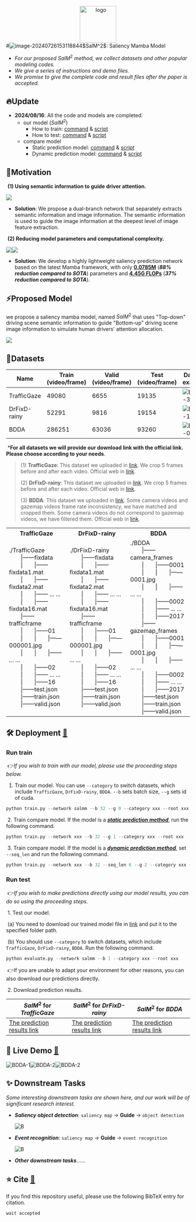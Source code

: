 <div align="center">

  <img src="fig\logo.png" alt="logo" width="100" height="auto" />
</div>
#<img src="fig\logo.png" alt="image-20240726153118844" style="zoom: 100%;" />$SalM^2$: Saliency Mamba Model

 - *For our proposed* $SalM^2$ *method, we collect datasets and other popular modeling codes.*
 - *We give a series of instructions and demo files.*
 - *We promise to give the complete code and result files after the paper is accepted.*

## 🔥Update

- **2024/08/16**: All the code and models are completed.
  - our model ($SalM^2$)
    - How to train:  [command](#Run-train ) & [script](#Run-train )
    - How to test:  [command](#Run-test ) & [script](#Run-test )
  - compare model
    - Static prediction model:  [command](#Run-train ) & [script](#Run-train )
    - Dynamic prediction model:  [command](#Run-train ) & [script](#Run-train )

## 💬Motivation

​	**(1) Using semantic information to guide driver attention.**

<img src="fig\Motivation1.png" style="zoom: 100%;">

- **Solution**: We propose a dual-branch network that separately extracts semantic information and image information. The semantic information is used to guide the image information at the deepest level of image feature extraction.

​	**(2) Reducing model parameters and computational complexity.**

<img src="fig\para_s.png" style="zoom: 100%;"><img src="fig\flops_s.png" style="zoom: 100%;">

- **Solution**: We develop a highly lightweight saliency prediction network based on the latest Mamba framework, with only <u>**0.0785M**</u> (***88% reduction compared to SOTA***) parameters and **<u>4.45G FLOPs</u>** (***37% reduction compared to SOTA***).

## ⚡Proposed Model

we propose a saliency mamba model, named $SalM^2$ that uses "Top-down" driving scene semantic information to guide "Bottom-up" driving scene image information to simulate human drivers' attention allocation. 

<img src="fig\overview.png" style="zoom: 100%;">

## 📖Datasets

| Name         | Train (video/frame) | Valid (video/frame) | Test (video/frame) | Dataset example                                              |
| ------------ | ------------------- | ------------------- | ------------------ | ------------------------------------------------------------ |
| TrafficGaze  | 49080               | 6655                | 19135              | <img src="fig\TrafficGaze-example.gif" alt="BDDA-3" style="zoom:100%;" /> |
| DrFixD-rainy | 52291               | 9816                | 19154              | <img src="fig\DrFixD-rainy-example.gif" alt="BDDA-1" style="zoom:100%;" /> |
| BDDA         | 286251              | 63036               | 93260              | <img src="fig\BDDA-example.gif" alt="BDDA-0" style="zoom:100%;" /> |

​	***For all datasets we will provide our download link with the official link. Please choose according to your needs**.

> (1) **TrafficGaze**: This dataset we uploaded in [link](www.baidu.com "Download TrafficGaze"). We crop 5 frames before and after each video. Official web in [link](https://github.com/taodeng/CDNN-traffic-saliency "Official Traffic_Gaze").
>
> (2) **DrFixD-rainy**: This dataset we uploaded in [link](www.baidu.com "Download DrFixD-rainy"). We crop 5 frames before and after each video. Official web in [link](https://github.com/taodeng/DrFixD-rainy "Official DrFixD-rainy").
>
> (3) **BDDA**: This dataset we uploaded in [link](www.baidu.com "Download BDDA"). Some camera videos and gazemap videos frame rate inconsistency, we have matched and cropped them. Some camera videos do not correspond to gazemap videos, we have filtered them. Official web in [link](https://deepdrive.berkeley.edu/ "Official BDDA").

<table style="width: 100%; table-layout: auto;">
  <tr>
    <th>TrafficGaze</th>
    <th>DrFixD-rainy</th>
    <th>BDDA</th>
  </tr>
  <tr>
    <td>
      ./TrafficGaze<br>
      &emsp;&emsp;|——fixdata<br>
      &emsp;&emsp;|&emsp;&emsp;|——fixdata1.mat<br>
      &emsp;&emsp;|&emsp;&emsp;|——fixdata2.mat<br>
      &emsp;&emsp;|&emsp;&emsp;|—— ... ...<br>
      &emsp;&emsp;|&emsp;&emsp;|——fixdata16.mat<br>
      &emsp;&emsp;|——trafficframe<br>
      &emsp;&emsp;|&emsp;&emsp;|——01<br>
      &emsp;&emsp;|&emsp;&emsp;|&emsp;&emsp;|——000001.jpg<br>
      &emsp;&emsp;|&emsp;&emsp;|&emsp;&emsp;|—— ... ...<br>
      &emsp;&emsp;|&emsp;&emsp;|——02<br>
      &emsp;&emsp;|&emsp;&emsp;|—— ... ...<br>
      &emsp;&emsp;|&emsp;&emsp;|——16<br>
      &emsp;&emsp;|——test.json<br>
      &emsp;&emsp;|——train.json<br>
      &emsp;&emsp;|——valid.json
    </td>
    <td>
      ./DrFixD-rainy<br>
      &emsp;&emsp;|——fixdata<br>
      &emsp;&emsp;|&emsp;&emsp;|——fixdata1.mat<br>
      &emsp;&emsp;|&emsp;&emsp;|——fixdata2.mat<br>
      &emsp;&emsp;|&emsp;&emsp;|—— ... ...<br>
      &emsp;&emsp;|&emsp;&emsp;|——fixdata16.mat<br>
      &emsp;&emsp;|——trafficframe<br>
      &emsp;&emsp;|&emsp;&emsp;|——01<br>
      &emsp;&emsp;|&emsp;&emsp;|&emsp;&emsp;|——000001.jpg<br>
      &emsp;&emsp;|&emsp;&emsp;|&emsp;&emsp;|—— ... ...<br>
      &emsp;&emsp;|&emsp;&emsp;|——02<br>
      &emsp;&emsp;|&emsp;&emsp;|—— ... ...<br>
      &emsp;&emsp;|&emsp;&emsp;|——16<br>
      &emsp;&emsp;|——test.json<br>
      &emsp;&emsp;|——train.json<br>
      &emsp;&emsp;|——valid.json
    </td>
    <td>
      ./BDDA<br>
      &emsp;&emsp;|——camera_frames<br>
      &emsp;&emsp;|&emsp;&emsp;|——0001<br>
      &emsp;&emsp;|&emsp;&emsp;|&emsp;&emsp;|——0001.jpg<br>
      &emsp;&emsp;|&emsp;&emsp;|&emsp;&emsp;|—— ... ...<br>
      &emsp;&emsp;|&emsp;&emsp;|——0002<br>
      &emsp;&emsp;|&emsp;&emsp;|—— ... ...<br>
      &emsp;&emsp;|&emsp;&emsp;|——2017<br>
      &emsp;&emsp;|——gazemap_frames<br>
      &emsp;&emsp;|&emsp;&emsp;|——0001<br>
      &emsp;&emsp;|&emsp;&emsp;|&emsp;&emsp;|——0001.jpg<br>
      &emsp;&emsp;|&emsp;&emsp;|&emsp;&emsp;|—— ... ...<br>
      &emsp;&emsp;|&emsp;&emsp;|——0002<br>
      &emsp;&emsp;|&emsp;&emsp;|—— ... ...<br>
      &emsp;&emsp;|&emsp;&emsp;|——2017<br>
      &emsp;&emsp;|——test.json<br>
      &emsp;&emsp;|——train.json<br>
      &emsp;&emsp;|——valid.json
    </td>
  </tr>
</table>

## 🛠️ Deployment **[🔁](#🔥Update)**

### 	Run train 

​	👉*If you wish to train with our model, please use the proceeding steps below.*

1. Train our model.  You can use `--category` to switch datasets, which include `TrafficGaze`, `DrFixD-rainy`, `BDDA`. `--b` sets batch size, `--g` sets id of cuda.

```python
python train.py --network salmm --b 32 --g 0 --category xxx --root xxx
```

​	2. Train compare model. If the model is a *<u>**static prediction method**</u>*, run the following command.

```python
python train.py --network xxx --b 32 --g 1 --category xxx --root xxx
```

​	3. Train compare model. If the model is a ***<u>dynamic prediction method</u>***, set `--seq_len` and run the following command.

```python
python train.py --network xxx --b 32 --seq_len 6 --g 2 --category xxx --root xxx
```

### 	Run test 

​	👉*If you wish to make predictions directly using our model results, you can do so using the proceeding steps.*

​	1. Test our model.

​		(a) You need to download our trained model file in [link](www.baidu.com "Download salmm model.tar") and put it to the specified folder path.

​		(b) You should use `--category` to switch datasets, which include `TrafficGaze`, `DrFixD-rainy`, `BDDA`. Run the following command.

```python
python evaluate.py --network salmm --b 1 --category xxx --root xxx
```

​	👉If you are unable to adapt your environment for other reasons, you can also download our predictions directly.

​	2. Download prediction results.

| $SalM^2$ for *TrafficGaze*                                   | $SalM^2$ for *DrFixD-rainy*                                  | $SalM^2$ for *BDDA*                                          |
| ------------------------------------------------------------ | ------------------------------------------------------------ | ------------------------------------------------------------ |
| [The prediction results link](www.baidu.com "Prediction TraffiGaze") | [The prediction results link](www.baidu.com "Prediction DrFixD-rainy") | [The prediction results link](www.baidu.com "Prediction BDDA") |

## 🚀 Live Demo **[🔁](#🔥Update)**

<img src="fig/demo-example1.gif" alt="BDDA-1" style="zoom:100%;" /><img src="fig/demo-example2.gif" alt="BDDA-2" style="zoom:100%;" /><img src="fig/demo-example3.gif" alt="BDDA-2" style="zoom:100%;" />

## ✨ Downstream Tasks

*Some interesting downstream tasks are shown here, and our work will be of significant research interest.*

- ***Saliency object detection***: `saliency map` → **Guide** → `object detection`

  <img src="fig/downstream_task1.png" alt="B" style="zoom:100%;" />

- ***Event recognition***: `saliency map` → **Guide** → `event recognition`

  <img src="fig/downstream_task2.png" alt="B" style="zoom:100%;" />

- ***Other downstream tasks***......

## ⭐️ Cite **[🔁](#🔥Update)**

If you find this repository useful, please use the following BibTeX entry for citation.

```python
wait accepted
```
